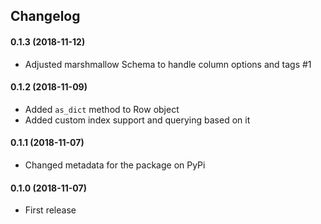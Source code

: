 ## Changelog
#### 0.1.3 (2018-11-12)
* Adjusted marshmallow Schema to handle column options and tags #1
#### 0.1.2 (2018-11-09)
* Added `as_dict` method to Row object
* Added custom index support and querying based on it
#### 0.1.1 (2018-11-07)
* Changed metadata for the package on PyPi
#### 0.1.0 (2018-11-07)
* First release